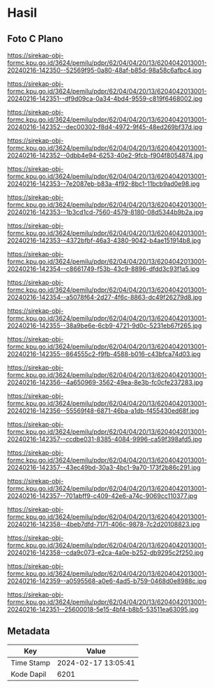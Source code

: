 # Hasil

## Foto C Plano

https://sirekap-obj-formc.kpu.go.id/3624/pemilu/pdpr/62/04/04/20/13/6204042013001-20240216-142350--52569f95-0a80-48af-b85d-98a58c6afbc4.jpg

https://sirekap-obj-formc.kpu.go.id/3624/pemilu/pdpr/62/04/04/20/13/6204042013001-20240216-142351--df9d09ca-0a34-4bd4-9559-c819f6468002.jpg

https://sirekap-obj-formc.kpu.go.id/3624/pemilu/pdpr/62/04/04/20/13/6204042013001-20240216-142352--dec00302-f8d4-4972-9f45-48ed269bf37d.jpg

https://sirekap-obj-formc.kpu.go.id/3624/pemilu/pdpr/62/04/04/20/13/6204042013001-20240216-142352--0dbb4e94-6253-40e2-9fcb-f904f8054874.jpg

https://sirekap-obj-formc.kpu.go.id/3624/pemilu/pdpr/62/04/04/20/13/6204042013001-20240216-142353--7e2087eb-b83a-4f92-8bc1-11bcb9ad0e98.jpg

https://sirekap-obj-formc.kpu.go.id/3624/pemilu/pdpr/62/04/04/20/13/6204042013001-20240216-142353--1b3cd1cd-7560-4579-8180-08d5344b9b2a.jpg

https://sirekap-obj-formc.kpu.go.id/3624/pemilu/pdpr/62/04/04/20/13/6204042013001-20240216-142353--4372bfbf-46a3-4380-9042-b4ae151914b8.jpg

https://sirekap-obj-formc.kpu.go.id/3624/pemilu/pdpr/62/04/04/20/13/6204042013001-20240216-142354--c8661749-f53b-43c9-8896-dfdd3c93f1a5.jpg

https://sirekap-obj-formc.kpu.go.id/3624/pemilu/pdpr/62/04/04/20/13/6204042013001-20240216-142354--a5078f64-2d27-4f6c-8863-dc49f26279d8.jpg

https://sirekap-obj-formc.kpu.go.id/3624/pemilu/pdpr/62/04/04/20/13/6204042013001-20240216-142355--38a9be6e-6cb9-4721-9d0c-5231eb67f265.jpg

https://sirekap-obj-formc.kpu.go.id/3624/pemilu/pdpr/62/04/04/20/13/6204042013001-20240216-142355--864555c2-f9fb-4588-b016-c43bfca74d03.jpg

https://sirekap-obj-formc.kpu.go.id/3624/pemilu/pdpr/62/04/04/20/13/6204042013001-20240216-142356--4a650969-3562-49ea-8e3b-fc0cfe237283.jpg

https://sirekap-obj-formc.kpu.go.id/3624/pemilu/pdpr/62/04/04/20/13/6204042013001-20240216-142356--55569f48-6871-46ba-a1db-f455430ed68f.jpg

https://sirekap-obj-formc.kpu.go.id/3624/pemilu/pdpr/62/04/04/20/13/6204042013001-20240216-142357--ccdbe031-8385-4084-9996-ca59f398afd5.jpg

https://sirekap-obj-formc.kpu.go.id/3624/pemilu/pdpr/62/04/04/20/13/6204042013001-20240216-142357--43ec49bd-30a3-4bc1-9a70-173f2b86c291.jpg

https://sirekap-obj-formc.kpu.go.id/3624/pemilu/pdpr/62/04/04/20/13/6204042013001-20240216-142357--701abff9-c409-42e6-a74c-9069cc110377.jpg

https://sirekap-obj-formc.kpu.go.id/3624/pemilu/pdpr/62/04/04/20/13/6204042013001-20240216-142358--4beb7dfd-7171-406c-9878-7c2d20108823.jpg

https://sirekap-obj-formc.kpu.go.id/3624/pemilu/pdpr/62/04/04/20/13/6204042013001-20240216-142358--cda9c073-e2ca-4a0e-b252-db9295c2f250.jpg

https://sirekap-obj-formc.kpu.go.id/3624/pemilu/pdpr/62/04/04/20/13/6204042013001-20240216-142359--a0595568-a0e6-4ad5-b759-0468d0e8988c.jpg

https://sirekap-obj-formc.kpu.go.id/3624/pemilu/pdpr/62/04/04/20/13/6204042013001-20240216-142351--25600018-5e15-4bf4-b8b5-53511ea63095.jpg


## Metadata

| Key        | Value               |
| ---------- | ------------------- |
| Time Stamp | 2024-02-17 13:05:41 |
| Kode Dapil | 6201                |




